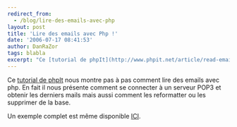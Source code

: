 ```yaml
---
redirect_from:
  - /blog/lire-des-emails-avec-php
layout: post
title: 'Lire des emails avec Php !'
date: '2006-07-17 08:41:53'
author: DanRaZor
tags: blabla
excerpt: "Ce [tutorial de phpIt](http://www.phpit.net/article/read-email-php-pop3/) nous montre pas à pas comment lire des emails avec php.     \nEn fait il nous présente comment se connecter à un serveur POP3 et obtenir les derniers mails   mais aussi comment les reformatter ou les supprimer de la base.  \n  \nUn exemple complet est même      …"
---
```


Ce [tutorial de phpIt](http://www.phpit.net/article/read-email-php-pop3/) nous montre pas à pas comment lire des emails avec php.
En fait il nous présente comment se connecter à un serveur POP3 et obtenir les derniers mails   mais aussi comment les reformatter ou les supprimer de la base.

Un exemple complet est même disponible  [ICI](http://www.phpit.net/demo/read%20email%20php/pop3email.phps).
